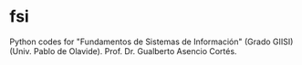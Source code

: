 # fsi
Python codes for "Fundamentos de Sistemas de Información" (Grado GIISI) (Univ. Pablo de Olavide). Prof. Dr. Gualberto Asencio Cortés.
